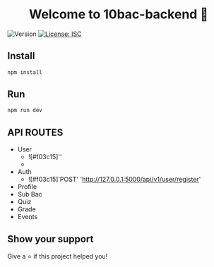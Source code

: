 <h1 align="center">Welcome to 10bac-backend 👋</h1>
<p>
  <img alt="Version" src="https://img.shields.io/badge/version-1.0.0-blue.svg?cacheSeconds=2592000" />
  <a href="#" target="_blank">
    <img alt="License: ISC" src="https://img.shields.io/badge/License-ISC-yellow.svg" />
  </a>
</p>

## Install

```sh
npm install
```
## Run

```sh
npm run dev
```

## API ROUTES


-  User
   - ![#f03c15]''
   - 
-  Auth
   - ![#f03c15]'POST' 'http://127.0.0.1:5000/api/v1/user/register'
-  Profile
-  Sub Bac
-  Quiz
-  Grade
-  Events
  






## Show your support

Give a ⭐️ if this project helped you!
